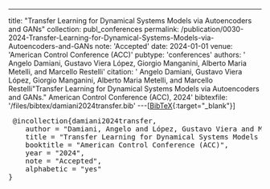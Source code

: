 ---
title: "Transfer Learning for Dynamical Systems Models via Autoencoders and GANs"
collection: publ_conferences
permalink: /publication/0030-2024-Transfer-Learning-for-Dynamical-Systems-Models-via-Autoencoders-and-GANs
note: 'Accepted'
date: 2024-01-01
venue: 'American Control Conference (ACC)'
pubtype: 'conferences'
authors: ' Angelo  Damiani,  Gustavo Viera López,  Giorgio  Manganini,  Alberto Maria Metelli, and  Marcello  Restelli'
citation: ' Angelo  Damiani,  Gustavo Viera López,  Giorgio  Manganini,  Alberto Maria Metelli, and  Marcello  Restelli&quot;Transfer Learning for Dynamical Systems Models via Autoencoders and GANs.&quot; American Control Conference (ACC), 2024'
bibtexfile: '/files/bibtex/damiani2024transfer.bib'
---[[BibTeX](/files/bibtex/damiani2024transfer.bib){:target="_blank"}] 
<pre> @incollection{damiani2024transfer,
    author = "Damiani, Angelo and López, Gustavo Viera and Manganini, Giorgio and Metelli, Alberto Maria and Restelli, Marcello",
    title = "Transfer Learning for Dynamical Systems Models via Autoencoders and GANs",
    booktitle = "American Control Conference (ACC)",
    year = "2024",
    note = "Accepted",
    alphabetic = "yes"
} </pre>

